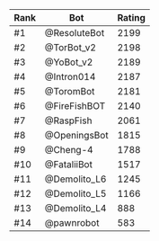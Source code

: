 Rank|Bot|Rating
---|---|---
#1|@ResoluteBot|2199
#2|@TorBot_v2|2198
#3|@YoBot_v2|2189
#4|@Intron014|2187
#5|@ToromBot|2181
#6|@FireFishBOT|2140
#7|@RaspFish|2061
#8|@OpeningsBot|1815
#9|@Cheng-4|1788
#10|@FataliiBot|1517
#11|@Demolito_L6|1245
#12|@Demolito_L5|1166
#13|@Demolito_L4|888
#14|@pawnrobot|583
